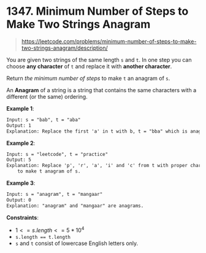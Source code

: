 # 1347. Minimum Number of Steps to Make Two Strings Anagram

> <https://leetcode.com/problems/minimum-number-of-steps-to-make-two-strings-anagram/description/>

You are given two strings of the same length `s` and `t`. In one step you can
choose **any character** of `t` and replace it with **another character**.

Return *the minimum number of steps* to make `t` an anagram of `s`.

An **Anagram** of a string is a string that contains the same characters with a
different (or the same) ordering.

**Example 1**:

```txt
Input: s = "bab", t = "aba"
Output: 1
Explanation: Replace the first 'a' in t with b, t = "bba" which is anagram of s.
```

**Example 2**:

```txt
Input: s = "leetcode", t = "practice"
Output: 5
Explanation: Replace 'p', 'r', 'a', 'i' and 'c' from t with proper characters
    to make t anagram of s.
```

**Example 3**:

```txt
Input: s = "anagram", t = "mangaar"
Output: 0
Explanation: "anagram" and "mangaar" are anagrams. 
```

**Constraints**:

- $1 <= s.length <= 5 * 10^4$
- `s.length == t.length`
- `s` and `t` consist of lowercase English letters only.
